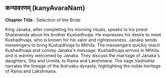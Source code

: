 ## कन्यावरणम् (kanyAvaraNam)
**Chapter Title** : Selection of the Bride

King Janaka, after completing his morning rituals, speaks to his priest Shatananda about his brother Kushadhvaja. He expresses his desire to meet Kushadhvaja, who is known for his valor and righteousness. Janaka sends messengers to bring Kushadhvaja to Mithila. The messengers quickly reach Kushadhvaja and convey Janaka's message. Kushadhvaja arrives in Mithila and is warmly welcomed by Janaka. They discuss the marriage of Janaka's daughters, Sita and Urmila, to Rama and Lakshmana. The sage Vashishta narrates the lineage of the Ikshvaku dynasty, highlighting the noble heritage of Rama and Lakshmana.